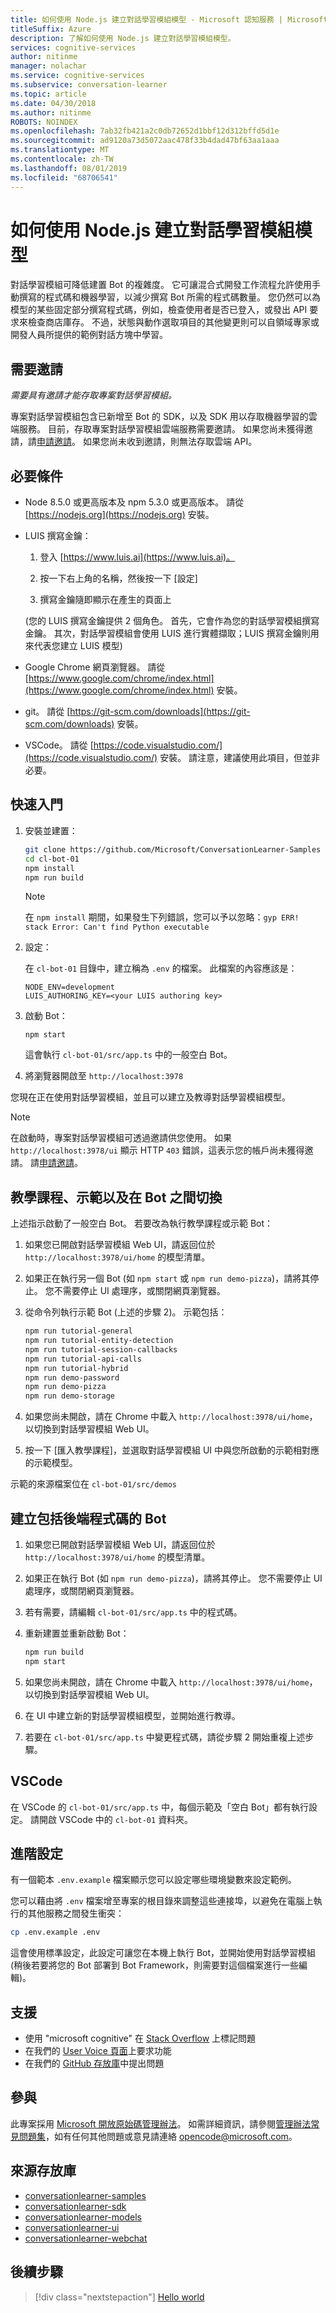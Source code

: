 ```yaml
---
title: 如何使用 Node.js 建立對話學習模組模型 - Microsoft 認知服務 | Microsoft Docs
titleSuffix: Azure
description: 了解如何使用 Node.js 建立對話學習模組模型。
services: cognitive-services
author: nitinme
manager: nolachar
ms.service: cognitive-services
ms.subservice: conversation-learner
ms.topic: article
ms.date: 04/30/2018
ms.author: nitinme
ROBOTS: NOINDEX
ms.openlocfilehash: 7ab32fb421a2c0db72652d1bbf12d312bffd5d1e
ms.sourcegitcommit: ad9120a73d5072aac478f33b4dad47bf63aa1aaa
ms.translationtype: MT
ms.contentlocale: zh-TW
ms.lasthandoff: 08/01/2019
ms.locfileid: "68706541"
---
```

# <a name="create-a-conversation-learner-model-using-nodejs"></a>如何使用 Node.js 建立對話學習模組模型

對話學習模組可降低建置 Bot 的複雜度。 它可讓混合式開發工作流程允許使用手動撰寫的程式碼和機器學習，以減少撰寫 Bot 所需的程式碼數量。 您仍然可以為模型的某些固定部分撰寫程式碼，例如，檢查使用者是否已登入，或發出 API 要求來檢查商店庫存。 不過，狀態與動作選取項目的其他變更則可以自領域專家或開發人員所提供的範例對話方塊中學習。

## <a name="invitation-required"></a>需要邀請

*需要具有邀請才能存取專案對話學習模組。*

專案對話學習模組包含已新增至 Bot 的 SDK，以及 SDK 用以存取機器學習的雲端服務。  目前，存取專案對話學習模組雲端服務需要邀請。  如果您尚未獲得邀請，請[申請邀請](https://aka.ms/conversation-learner-request-invite)。  如果您尚未收到邀請，則無法存取雲端 API。

## <a name="prerequisites"></a>必要條件

- Node 8.5.0 或更高版本及 npm 5.3.0 或更高版本。 請從 [https://nodejs.org](https://nodejs.org) 安裝。
  
- LUIS 撰寫金鑰：

  1. 登入 [https://www.luis.ai](https://www.luis.ai)。

  2. 按一下右上角的名稱，然後按一下 [設定]

  3. 撰寫金鑰隨即顯示在產生的頁面上

  (您的 LUIS 撰寫金鑰提供 2 個角色。  首先，它會作為您的對話學習模組撰寫金鑰。  其次，對話學習模組會使用 LUIS 進行實體擷取；LUIS 撰寫金鑰則用來代表您建立 LUIS 模型)

- Google Chrome 網頁瀏覽器。 請從 [https://www.google.com/chrome/index.html](https://www.google.com/chrome/index.html) 安裝。

- git。 請從 [https://git-scm.com/downloads](https://git-scm.com/downloads) 安裝。

- VSCode。 請從 [https://code.visualstudio.com/](https://code.visualstudio.com/) 安裝。 請注意，建議使用此項目，但並非必要。

## <a name="quick-start"></a>快速入門 

1. 安裝並建置：

    ```bash    
    git clone https://github.com/Microsoft/ConversationLearner-Samples cl-bot-01
    cd cl-bot-01
    npm install
    npm run build
    ```

    > [!NOTE]
    > 在 `npm install` 期間，如果發生下列錯誤，您可以予以忽略：`gyp ERR! stack Error: Can't find Python executable`

2. 設定：

   在 `cl-bot-01` 目錄中，建立稱為 `.env` 的檔案。  此檔案的內容應該是：

   ```
   NODE_ENV=development
   LUIS_AUTHORING_KEY=<your LUIS authoring key>
   ```

3. 啟動 Bot：

    ```
    npm start
    ```

    這會執行 `cl-bot-01/src/app.ts` 中的一般空白 Bot。

3. 將瀏覽器開啟至 `http://localhost:3978`

您現在正在使用對話學習模組，並且可以建立及教導對話學習模組模型。  

> [!NOTE]
> 在啟動時，專案對話學習模組可透過邀請供您使用。  如果 `http://localhost:3978/ui` 顯示 HTTP `403` 錯誤，這表示您的帳戶尚未獲得邀請。  請[申請邀請](https://aka.ms/conversation-learner-request-invite)。

## <a name="tutorials-demos-and-switching-between-bots"></a>教學課程、示範以及在 Bot 之間切換

上述指示啟動了一般空白 Bot。  若要改為執行教學課程或示範 Bot：

1. 如果您已開啟對話學習模組 Web UI，請返回位於 `http://localhost:3978/ui/home` 的模型清單。
    
2. 如果正在執行另一個 Bot (如 `npm start` 或 `npm run demo-pizza`)，請將其停止。  您不需要停止 UI 處理序，或關閉網頁瀏覽器。

3. 從命令列執行示範 Bot (上述的步驟 2)。  示範包括：

   ```bash
   npm run tutorial-general
   npm run tutorial-entity-detection
   npm run tutorial-session-callbacks
   npm run tutorial-api-calls
   npm run tutorial-hybrid
   npm run demo-password
   npm run demo-pizza
   npm run demo-storage
   ```

4. 如果您尚未開啟，請在 Chrome 中載入 `http://localhost:3978/ui/home`，以切換到對話學習模組 Web UI。 

5. 按一下 [匯入教學課程]，並選取對話學習模組 UI 中與您所啟動的示範相對應的示範模型。

示範的來源檔案位在 `cl-bot-01/src/demos`

## <a name="create-a-bot-which-includes-back-end-code"></a>建立包括後端程式碼的 Bot

1. 如果您已開啟對話學習模組 Web UI，請返回位於 `http://localhost:3978/ui/home` 的模型清單。
    
2. 如果正在執行 Bot (如 `npm run demo-pizza`)，請將其停止。  您不需要停止 UI 處理序，或關閉網頁瀏覽器。

3. 若有需要，請編輯 `cl-bot-01/src/app.ts` 中的程式碼。

4. 重新建置並重新啟動 Bot：

    ```bash    
    npm run build
    npm start
    ```

5. 如果您尚未開啟，請在 Chrome 中載入 `http://localhost:3978/ui/home`，以切換到對話學習模組 Web UI。 

6. 在 UI 中建立新的對話學習模組模型，並開始進行教導。

7. 若要在 `cl-bot-01/src/app.ts` 中變更程式碼，請從步驟 2 開始重複上述步驟。

## <a name="vscode"></a>VSCode

在 VSCode 的 `cl-bot-01/src/app.ts` 中，每個示範及「空白 Bot」都有執行設定。  請開啟 VSCode 中的 `cl-bot-01` 資料夾。

## <a name="advanced-configuration"></a>進階設定

有一個範本 `.env.example` 檔案顯示您可以設定哪些環境變數來設定範例。

您可以藉由將 `.env` 檔案增至專案的根目錄來調整這些連接埠，以避免在電腦上執行的其他服務之間發生衝突：

```bash
cp .env.example .env
```

這會使用標準設定，此設定可讓您在本機上執行 Bot，並開始使用對話學習模組  (稍後若要將您的 Bot 部署到 Bot Framework，則需要對這個檔案進行一些編輯)。

## <a name="support"></a>支援

- 使用 "microsoft cognitive" 在 [Stack Overflow](https://stackoverflow.com) 上標記問題
- 在我們的 [User Voice 頁面](https://aka.ms/conversation-learner-uservoice)上要求功能
- 在我們的 [GitHub 存放庫](https://github.com/Microsoft/ConversationLearner-Samples)中提出問題

## <a name="contributing"></a>參與

此專案採用 [Microsoft 開放原始碼管理辦法](https://opensource.microsoft.com/codeofconduct/)。 如需詳細資訊，請參閱[管理辦法常見問題集](https://opensource.microsoft.com/codeofconduct/faq/)，如有任何其他問題或意見請連絡 [opencode@microsoft.com](mailto:opencode@microsoft.com)。

## <a name="source-repositories"></a>來源存放庫

- [conversationlearner-samples](https://github.com/Microsoft/ConversationLearner-Samples)
- [conversationlearner-sdk](https://github.com/Microsoft/ConversationLearner-SDK)
- [conversationlearner-models](https://github.com/Microsoft/ConversationLearner-Models)
- [conversationlearner-ui](https://github.com/Microsoft/ConversationLearner-UI)
- [conversationlearner-webchat](https://github.com/Microsoft/ConversationLearner-WebChat)

## <a name="next-steps"></a>後續步驟

> [!div class="nextstepaction"]
> [Hello world](./tutorials/01-hello-world.md)
